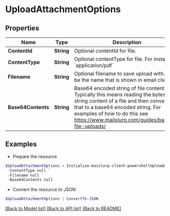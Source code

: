 # UploadAttachmentOptions
## Properties

Name | Type | Description | Notes
------------ | ------------- | ------------- | -------------
**ContentId** | **String** | Optional contentId for file. | [optional] 
**ContentType** | **String** | Optional contentType for file. For instance &#x60;application/pdf&#x60; | [optional] 
**Filename** | **String** | Optional filename to save upload with. Will be the name that is shown in email clients | [optional] 
**Base64Contents** | **String** | Base64 encoded string of file contents. Typically this means reading the bytes or string content of a file and then converting that to a base64 encoded string. For examples of how to do this see https://www.mailslurp.com/guides/base64-file-uploads/ | 

## Examples

- Prepare the resource
```powershell
$UploadAttachmentOptions = Initialize-maislurp-client-powershellUploadAttachmentOptions  -ContentId null `
 -ContentType null `
 -Filename null `
 -Base64Contents null
```

- Convert the resource to JSON
```powershell
$UploadAttachmentOptions | ConvertTo-JSON
```

[[Back to Model list]](../README#documentation-for-models) [[Back to API list]](../README#documentation-for-api-endpoints) [[Back to README]](../README)

